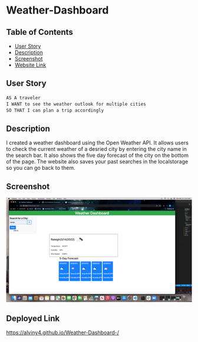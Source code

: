 # Weather-Dashboard

## Table of Contents
- [User Story](#user-story)
- [Description](#description)
- [Screenshot](#screenshot)
- [Website Link](#Deployed-Link) 

## User Story

```md
AS A traveler
I WANT to see the weather outlook for multiple cities
SO THAT I can plan a trip accordingly
```

## Description 

I created a weather dashboard using the Open Weather API. It allows users to check the current weather of a desried city by entering the city name in the search bar. It also shows the five day forecast of the city on the bottom of the page. The website also saves your past searches in the localstorage so you can go back to them. 

## Screenshot

<img src=https://github.com/AlvinY4/Weather-Dashboard-/blob/main/assets%20/Screenshot/Screen%20Shot%202022-03-14%20at%2010.47.49%20AM.png>

## Deployed Link 

https://alviny4.github.io/Weather-Dashboard-/ 

